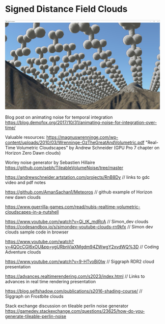 # Signed Distance Field Clouds
![Cloud Sample Screenshot](screenshot.jpg)

Blog post on animating noise for temporal integration
https://blog.demofox.org/2017/10/31/animating-noise-for-integration-over-time/

Valuable resources:
https://magnuswrenninge.com/wp-content/uploads/2010/03/Wrenninge-OzTheGreatAndVolumetric.pdf
"Real-Time Volumetric Cloudscapes" by Andrew Schneider (GPU Pro 7 chapter on Horizon Zero Dawn clouds)

Worley noise generator by Sebastien Hillaire
https://github.com/sebh/TileableVolumeNoise/tree/master

https://andrewschneider.artstation.com/projects/RnB8Dy	// links to gdc video and pdf notes

https://github.com/AmanSachan1/Meteoros	// github example of Horizon new dawn clouds

https://www.guerrilla-games.com/read/nubis-realtime-volumetric-cloudscapes-in-a-nutshell

https://www.youtube.com/watch?v=Qj_tK_mdRcA	// Simon_dev clouds
https://codesandbox.io/s/simondev-youtube-clouds-rn9kfx // Simon dev clouds sample code in browser

https://www.youtube.com/watch?v=4QOcCGI6xOU&pp=ygURbnViaXMgdm94ZWwgY2xvdWQ%3D // Coding Adventure clouds

https://www.youtube.com/watch?v=9-HTvoBi0Iw // Siggraph RDR2 cloud presentation

https://advances.realtimerendering.com/s2023/index.html // Links to advances in real time rendering presentation

https://blog.selfshadow.com/publications/s2016-shading-course/ // Siggraph on Frostbite clouds

Stack exchange discussion on tileable perlin noise generator
https://gamedev.stackexchange.com/questions/23625/how-do-you-generate-tileable-perlin-noise

